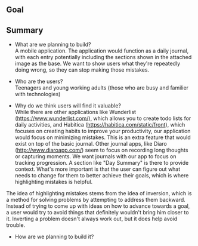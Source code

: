 ## Goal

## Summary

* What are we planning to build? <br/>
A mobile application. The application would function as a daily journal, with each entry potentially including the sections shown in the
attached image as the base. We want to show users what they're repeatedly doing wrong, so they can stop making those mistakes.

* Who are the users? <br/>
Teenagers and young working adults (those who are busy and familier with technologies)


* Why do we think users will find it valuable? <br/>
While there are other applications like Wunderlist (https://www.wunderlist.com/), which allows you to create todo lists
for daily activities, and Habitica (https://habitica.com/static/front),
which focuses on creating habits to improve your productivity, our application would focus on minimizing mistakes.
This is an extra feature that would exist on top of the basic journal. Other journal apps, like
Diaro (http://www.diaroapp.com/) seem to focus on recording long thoughts or capturing moments. We want journals with our app
to focus on tracking progression. A section like "Day Summary" is there to provide context.
What's more important is that the user can figure out what needs to change for them to better achieve their goals,
which is where highlighting mistakes is helpful.

The idea of highlighting mistakes stems from the idea of inversion, which is a method for solving problems by attempting
to address them backward. Instead of trying to come up with ideas on how to advance towards
a goal, a user would try to avoid things that definitely wouldn't bring him closer to it. Inverting a problem doesn't
always work out, but it does help avoid trouble.


* How are we planning to build it? <br/>

